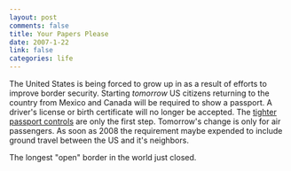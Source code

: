 ```yaml
--- 
layout: post
comments: false
title: Your Papers Please
date: 2007-1-22
link: false
categories: life
---
```

The United States is being forced to grow up in as a result of efforts to improve border security. Starting <em>tomorrow</em> US citizens returning to the country from Mexico and Canada will be required to show a passport. A driver's license or birth certificate will no longer be accepted. The <a href="http://www.nytimes.com/2007/01/22/us/22passport.html?em&amp;ex=1169614800&amp;en=5152aac36a30067c&amp;ei=5087%0A" title="Tighter Passport Controls">tighter passport controls</a> are only the first step. Tomorrow's change is only for air passengers. As soon as 2008 the requirement maybe expended to include ground travel between the US and it's neighbors.

The longest "open" border in the world just closed.
